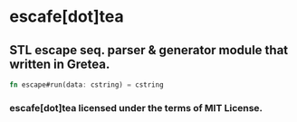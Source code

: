 # escafe[dot]tea
## STL escape seq. parser &amp; generator module that written in Gretea.

```rust
fn escape#run(data: cstring) = cstring
```

### escafe[dot]tea licensed under the terms of MIT License.
